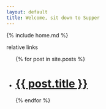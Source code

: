 ```yaml
---
layout: default
title: Welcome, sit down to Supper
---
```


{% include home.md %}
	
relative links

<ul>
{% for post in site.posts %}
  <li class="post">
    <h1><a href="{{ site.baseurl }}{{ post.url }}">{{ post.title }}</a></h1>
  </li>
{% endfor %}
</ul>